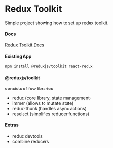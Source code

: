 # Redux Toolkit

Simple project showing how to set up redux toolkit.

#### Docs

[Redux Toolkit Docs](https://redux-toolkit.js.org/introduction/getting-started)

#### Existing App

```sh
npm install @reduxjs/toolkit react-redux
```

#### @reduxjs/toolkit

consists of few libraries

- redux (core library, state management)
- immer (allows to mutate state)
- redux-thunk (handles async actions)
- reselect (simplifies reducer functions)

#### Extras

- redux devtools
- combine reducers
